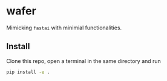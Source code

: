 # wafer


<!-- WARNING: THIS FILE WAS AUTOGENERATED! DO NOT EDIT! -->

Mimicking `fastai` with minimial functionalities.

## Install

Clone this repo, open a terminal in the same directory and run

``` sh
pip install -e .
```
